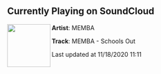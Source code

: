 ## Currently Playing on SoundCloud

[<img align="left" width="100" src="https://i1.sndcdn.com/artworks-000499065585-0klpga-t50x50.jpg">](https://soundcloud.com/memba/schools-out?in=saxurn/sets/psi-not-psi)

**Artist**: MEMBA 

**Track**: MEMBA - Schools Out

Last updated at 11/18/2020 11:11
